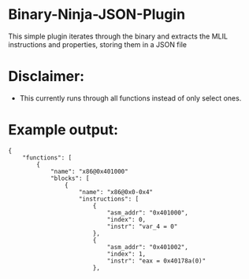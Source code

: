 # Binary-Ninja-JSON-Plugin
This simple plugin iterates through the binary and extracts the MLIL instructions and properties, storing them in a JSON file

# Disclaimer:
- This currently runs through all functions instead of only select ones. 

# Example output:
```
{
    "functions": [
        {
            "name": "x86@0x401000"
            "blocks": [
                {
                    "name": "x86@0x0-0x4"
                    "instructions": [
                        {
                            "asm_addr": "0x401000", 
                            "index": 0, 
                            "instr": "var_4 = 0"
                        }, 
                        {
                            "asm_addr": "0x401002", 
                            "index": 1, 
                            "instr": "eax = 0x40178a(0)"
                        }, 
```